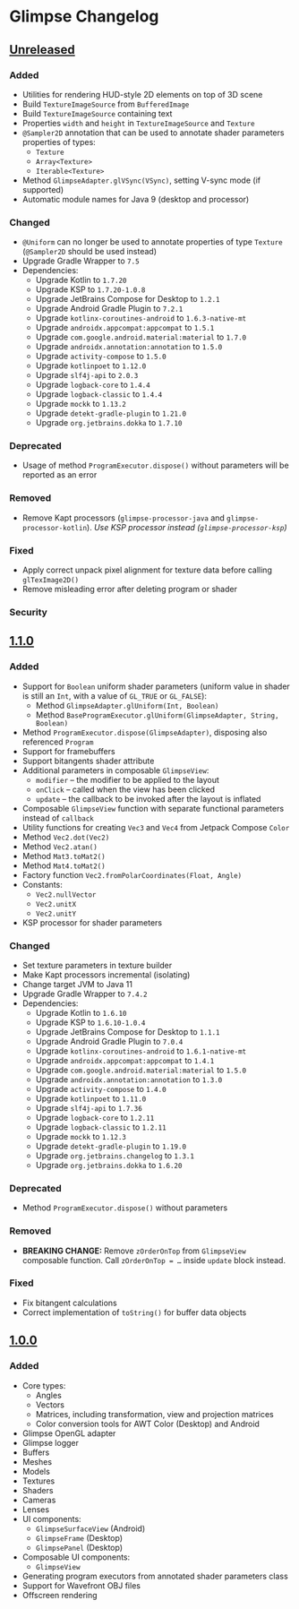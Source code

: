 # Glimpse Changelog

## [Unreleased]
### Added
- Utilities for rendering HUD-style 2D elements on top of 3D scene
- Build `TextureImageSource` from `BufferedImage`
- Build `TextureImageSource` containing text
- Properties `width` and `height` in `TextureImageSource` and `Texture`
- `@Sampler2D` annotation that can be used to annotate shader parameters
  properties of types:
  - `Texture`
  - `Array<Texture>`
  - `Iterable<Texture>`
- Method `GlimpseAdapter.glVSync(VSync)`, setting V-sync mode (if supported)
- Automatic module names for Java 9 (desktop and processor)

### Changed
- `@Uniform` can no longer be used to annotate properties of type `Texture`
  (`@Sampler2D` should be used instead)
- Upgrade Gradle Wrapper to `7.5`
- Dependencies:
  - Upgrade Kotlin to `1.7.20`
  - Upgrade KSP to `1.7.20-1.0.8`
  - Upgrade JetBrains Compose for Desktop to `1.2.1`
  - Upgrade Android Gradle Plugin to `7.2.1`
  - Upgrade `kotlinx-coroutines-android` to `1.6.3-native-mt`
  - Upgrade `androidx.appcompat:appcompat` to `1.5.1`
  - Upgrade `com.google.android.material:material` to `1.7.0`
  - Upgrade `androidx.annotation:annotation` to `1.5.0`
  - Upgrade `activity-compose` to `1.5.0`
  - Upgrade `kotlinpoet` to `1.12.0`
  - Upgrade `slf4j-api` to `2.0.3`
  - Upgrade `logback-core` to `1.4.4`
  - Upgrade `logback-classic` to `1.4.4`
  - Upgrade `mockk` to `1.13.2`
  - Upgrade `detekt-gradle-plugin` to `1.21.0`
  - Upgrade `org.jetbrains.dokka` to `1.7.10`

### Deprecated
- Usage of method `ProgramExecutor.dispose()` without parameters will be reported as an error

### Removed
- Remove Kapt processors (`glimpse-processor-java` and `glimpse-processor-kotlin`).
  _Use KSP processor instead (`glimpse-processor-ksp`)_

### Fixed
- Apply correct unpack pixel alignment for texture data before calling `glTexImage2D()`
- Remove misleading error after deleting program or shader

### Security

## [1.1.0]
### Added
- Support for `Boolean` uniform shader parameters
  (uniform value in shader is still an `Int`, with a value of `GL_TRUE` or `GL_FALSE`):
  - Method `GlimpseAdapter.glUniform(Int, Boolean)`
  - Method `BaseProgramExecutor.glUniform(GlimpseAdapter, String, Boolean)`
- Method `ProgramExecutor.dispose(GlimpseAdapter)`, disposing also referenced `Program`
- Support for framebuffers
- Support bitangents shader attribute
- Additional parameters in composable `GlimpseView`:
  - `modifier` – the modifier to be applied to the layout
  - `onClick` – called when the view has been clicked
  - `update` – the callback to be invoked after the layout is inflated
- Composable `GlimpseView` function with separate functional parameters instead of `callback`
- Utility functions for creating `Vec3` and `Vec4` from Jetpack Compose `Color`
- Method `Vec2.dot(Vec2)`
- Method `Vec2.atan()`
- Method `Mat3.toMat2()`
- Method `Mat4.toMat2()`
- Factory function `Vec2.fromPolarCoordinates(Float, Angle)`
- Constants:
  - `Vec2.nullVector`
  - `Vec2.unitX`
  - `Vec2.unitY`
- KSP processor for shader parameters

### Changed
- Set texture parameters in texture builder
- Make Kapt processors incremental (isolating)
- Change target JVM to Java 11
- Upgrade Gradle Wrapper to `7.4.2`
- Dependencies:
  - Upgrade Kotlin to `1.6.10`
  - Upgrade KSP to `1.6.10-1.0.4`
  - Upgrade JetBrains Compose for Desktop to `1.1.1`
  - Upgrade Android Gradle Plugin to `7.0.4`
  - Upgrade `kotlinx-coroutines-android` to `1.6.1-native-mt`
  - Upgrade `androidx.appcompat:appcompat` to `1.4.1`
  - Upgrade `com.google.android.material:material` to `1.5.0`
  - Upgrade `androidx.annotation:annotation` to `1.3.0`
  - Upgrade `activity-compose` to `1.4.0`
  - Upgrade `kotlinpoet` to `1.11.0`
  - Upgrade `slf4j-api` to `1.7.36`
  - Upgrade `logback-core` to `1.2.11`
  - Upgrade `logback-classic` to `1.2.11`
  - Upgrade `mockk` to `1.12.3`
  - Upgrade `detekt-gradle-plugin` to `1.19.0`
  - Upgrade `org.jetbrains.changelog` to `1.3.1`
  - Upgrade `org.jetbrains.dokka` to `1.6.20`

### Deprecated
- Method `ProgramExecutor.dispose()` without parameters

### Removed
- **BREAKING CHANGE:** Remove `zOrderOnTop` from `GlimpseView` composable function.
  Call `zOrderOnTop = …` inside `update` block instead.

### Fixed
- Fix bitangent calculations
- Correct implementation of `toString()` for buffer data objects

## [1.0.0]
### Added
- Core types:
  - Angles
  - Vectors
  - Matrices, including transformation, view and projection matrices
  - Color conversion tools for AWT Color (Desktop) and Android
- Glimpse OpenGL adapter
- Glimpse logger
- Buffers
- Meshes
- Models
- Textures
- Shaders
- Cameras
- Lenses
- UI components:
  - `GlimpseSurfaceView` (Android)
  - `GlimpseFrame` (Desktop)
  - `GlimpsePanel` (Desktop)
- Composable UI components:
  - `GlimpseView`
- Generating program executors from annotated shader parameters class
- Support for Wavefront OBJ files
- Offscreen rendering

[Unreleased]: https://github.com/glimpse-graphics/glimpse/compare/v1.1.0...main
[1.1.0]: https://github.com/glimpse-graphics/glimpse/compare/v1.0.0...v1.1.0
[1.0.0]: https://github.com/glimpse-graphics/glimpse/releases/tag/v1.0.0